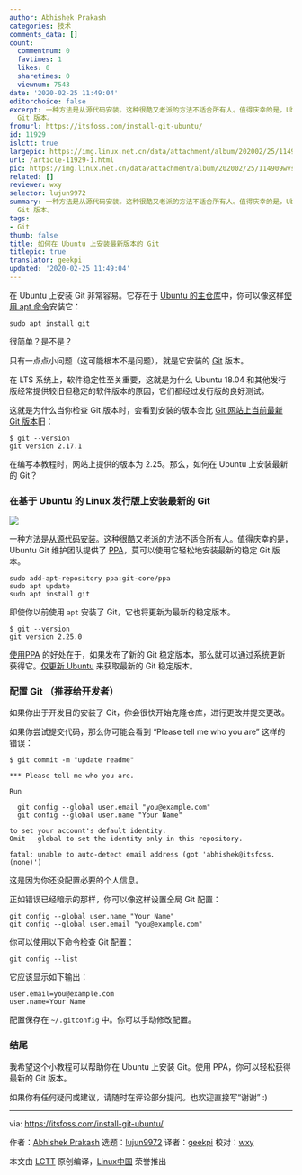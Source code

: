 ```yaml
---
author: Abhishek Prakash
categories: 技术
comments_data: []
count:
  commentnum: 0
  favtimes: 1
  likes: 0
  sharetimes: 0
  viewnum: 7543
date: '2020-02-25 11:49:04'
editorchoice: false
excerpt: 一种方法是从源代码安装。这种很酷又老派的方法不适合所有人。值得庆幸的是，Ubuntu Git 维护团队提供了 PPA，莫可以使用它轻松地安装最新的稳定
  Git 版本。
fromurl: https://itsfoss.com/install-git-ubuntu/
id: 11929
islctt: true
largepic: https://img.linux.net.cn/data/attachment/album/202002/25/114909wvsxtp5gsyprx75s.png
url: /article-11929-1.html
pic: https://img.linux.net.cn/data/attachment/album/202002/25/114909wvsxtp5gsyprx75s.png.thumb.jpg
related: []
reviewer: wxy
selector: lujun9972
summary: 一种方法是从源代码安装。这种很酷又老派的方法不适合所有人。值得庆幸的是，Ubuntu Git 维护团队提供了 PPA，莫可以使用它轻松地安装最新的稳定
  Git 版本。
tags:
- Git
thumb: false
title: 如何在 Ubuntu 上安装最新版本的 Git
titlepic: true
translator: geekpi
updated: '2020-02-25 11:49:04'
---
```


在 Ubuntu 上安装 Git 非常容易。它存在于 [Ubuntu 的主仓库](https://itsfoss.com/ubuntu-repositories/)中，你可以像这样[使用 apt 命令](https://itsfoss.com/apt-command-guide/)安装它：



```
sudo apt install git
```

很简单？是不是？


只有一点点小问题（这可能根本不是问题），就是它安装的 [Git](https://git-scm.com/) 版本。


在 LTS 系统上，软件稳定性至关重要，这就是为什么 Ubuntu 18.04 和其他发行版经常提供较旧但稳定的软件版本的原因，它们都经过发行版的良好测试。


这就是为什么当你检查 Git 版本时，会看到安装的版本会比 [Git 网站上当前最新 Git 版本](https://git-scm.com/downloads)旧：



```
$ git --version
git version 2.17.1
```

在编写本教程时，网站上提供的版本为 2.25。那么，如何在 Ubuntu 上安装最新的 Git？


### 在基于 Ubuntu 的 Linux 发行版上安装最新的 Git


![](/data/attachment/album/202002/25/114909wvsxtp5gsyprx75s.png)


一种方法是[从源代码安装](https://itsfoss.com/install-software-from-source-code/)。这种很酷又老派的方法不适合所有人。值得庆幸的是，Ubuntu Git 维护团队提供了 [PPA](https://launchpad.net/%7Egit-core/+archive/ubuntu/ppa)，莫可以使用它轻松地安装最新的稳定 Git 版本。



```
sudo add-apt-repository ppa:git-core/ppa
sudo apt update
sudo apt install git
```

即使你以前使用 `apt` 安装了 Git，它也将更新为最新的稳定版本。



```
$ git --version
git version 2.25.0
```

[使用PPA](https://itsfoss.com/ppa-guide/) 的好处在于，如果发布了新的 Git 稳定版本，那么就可以通过系统更新获得它。[仅更新 Ubuntu](https://itsfoss.com/update-ubuntu/) 来获取最新的 Git 稳定版本。


### 配置 Git （推荐给开发者）


如果你出于开发目的安装了 Git，你会很快开始克隆仓库，进行更改并提交更改。


如果你尝试提交代码，那么你可能会看到 “Please tell me who you are” 这样的错误：



```
$ git commit -m "update readme"

*** Please tell me who you are.

Run

  git config --global user.email "you@example.com"
  git config --global user.name "Your Name"

to set your account's default identity.
Omit --global to set the identity only in this repository.

fatal: unable to auto-detect email address (got 'abhishek@itsfoss.(none)')
```

这是因为你还没配置必要的个人信息。


正如错误已经暗示的那样，你可以像这样设置全局 Git 配置：



```
git config --global user.name "Your Name"
git config --global user.email "you@example.com"
```

你可以使用以下命令检查 Git 配置：



```
git config --list
```

它应该显示如下输出：



```
user.email=you@example.com
user.name=Your Name
```

配置保存在 `~/.gitconfig` 中。你可以手动修改配置。


### 结尾


我希望这个小教程可以帮助你在 Ubuntu 上安装 Git。使用 PPA，你可以轻松获得最新的 Git 版本。


如果你有任何疑问或建议，请随时在评论部分提问。也欢迎直接写“谢谢” :)




---


via: <https://itsfoss.com/install-git-ubuntu/>


作者：[Abhishek Prakash](https://itsfoss.com/author/abhishek/) 选题：[lujun9972](https://github.com/lujun9972) 译者：[geekpi](https://github.com/geekpi) 校对：[wxy](https://github.com/wxy)


本文由 [LCTT](https://github.com/LCTT/TranslateProject) 原创编译，[Linux中国](https://linux.cn/) 荣誉推出